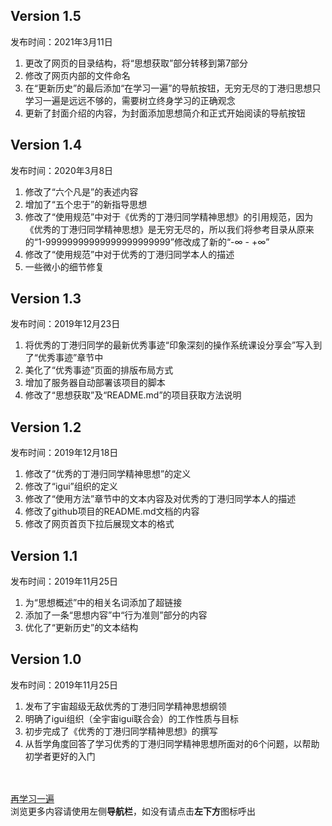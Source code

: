 ## Version 1.5
发布时间：2021年3月11日

1. 更改了网页的目录结构，将“思想获取”部分转移到第7部分
2. 修改了网页内部的文件命名
3. 在“更新历史”的最后添加“在学习一遍”的导航按钮，无穷无尽的丁港归思想只学习一遍是远远不够的，需要树立终身学习的正确观念
4. 更新了封面介绍的内容，为封面添加思想简介和正式开始阅读的导航按钮

## Version 1.4
发布时间：2020年3月8日

1. 修改了“六个凡是”的表述内容
2. 增加了“五个忠于”的新指导思想
3. 修改了“使用规范”中对于《优秀的丁港归同学精神思想》的引用规范，因为《优秀的丁港归同学精神思想》是无穷无尽的，所以我们将参考目录从原来的“1-99999999999999999999999”修改成了新的“-∞ - +∞”
4. 修改了“使用规范”中对于优秀的丁港归同学本人的描述
5. 一些微小的细节修复

## Version 1.3
发布时间：2019年12月23日

1. 将优秀的丁港归同学的最新优秀事迹“印象深刻的操作系统课设分享会”写入到了“优秀事迹”章节中
2. 美化了“优秀事迹”页面的排版布局方式
3. 增加了服务器自动部署该项目的脚本
4. 修改了“思想获取”及“README.md”的项目获取方法说明

## Version 1.2
发布时间：2019年12月18日

1. 修改了“优秀的丁港归同学精神思想”的定义
2. 修改了“igui”组织的定义
3. 修改了“使用方法”章节中的文本内容及对优秀的丁港归同学本人的描述
4. 修改了github项目的README.md文档的内容
5. 修改了网页首页下拉后展现文本的格式

## Version 1.1
发布时间：2019年11月25日

1. 为“思想概述”中的相关名词添加了超链接
2. 添加了一条“思想内容”中“行为准则”部分的内容
3. 优化了“更新历史”的文本结构

## Version 1.0
发布时间：2019年11月25日

1. 发布了宇宙超级无敌优秀的丁港归同学精神思想纲领
2. 明确了igui组织（全宇宙igui联合会）的工作性质与目标
3. 初步完成了《优秀的丁港归同学精神思想》的撰写
4. 从哲学角度回答了学习优秀的丁港归同学精神思想所面对的6个问题，以帮助初学者更好的入门

<br><br>[再学习一遍](/1jianjie)<br>
浏览更多内容请使用左侧**导航栏**，如没有请点击**左下方**图标呼出